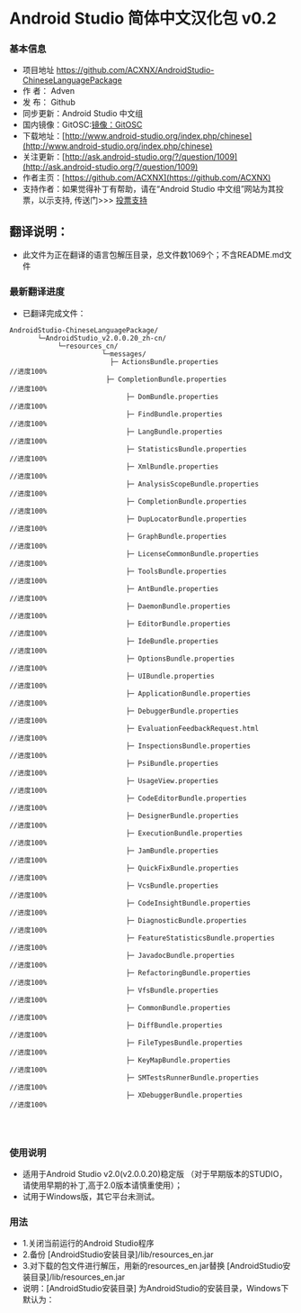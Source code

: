 # Android Studio 简体中文汉化包 v0.2
### 基本信息
- 项目地址 https://github.com/ACXNX/AndroidStudio-ChineseLanguagePackage
- 作   者： Adven 
- 发   布： Github
- 同步更新：Android Studio 中文组
- 国内镜像：GitOSC:[镜像：GitOSC](http://path/to/img.jpg "title")
- 下载地址：[http://www.android-studio.org/index.php/chinese](http://www.android-studio.org/index.php/chinese)
- 关注更新：[http://ask.android-studio.org/?/question/1009](http://ask.android-studio.org/?/question/1009)
- 作者主页：[https://github.com/ACXNX](https://github.com/ACXNX)
- 支持作者：如果觉得补丁有帮助，请在“Android Studio 中文组”网站为其投票，以示支持,
  传送门>>> [投票支持](http://www.android-studio.org/index.php/chinese/89-cn/183-androidstudio-2-0-cn "支持")





## 翻译说明：
- 此文件为正在翻译的语言包解压目录，总文件数1069个；不含README.md文件

### 最新翻译进度
- 已翻译完成文件：

```
AndroidStudio-ChineseLanguagePackage/
       └─AndroidStudio_v2.0.0.20_zh-cn/
            └─resources_cn/
            	       └─messages/
               	         ├─ ActionsBundle.properties	              //进度100%
          	      	    ├─ CompletionBundle.properties		         //进度100%
                             ├─ DomBundle.properties                     //进度100%	
                             ├─ FindBundle.properties                    //进度100%	
                             ├─ LangBundle.properties                    //进度100%	
                             ├─ StatisticsBundle.properties              //进度100%	
                             ├─ XmlBundle.properties                     //进度100%	
                             ├─ AnalysisScopeBundle.properties           //进度100%	
                             ├─ CompletionBundle.properties              //进度100%	
                             ├─ DupLocatorBundle.properties              //进度100%	
                             ├─ GraphBundle.properties                   //进度100%	
                             ├─ LicenseCommonBundle.properties           //进度100%	
                             ├─ ToolsBundle.properties                   //进度100%	
                             ├─ AntBundle.properties                     //进度100%	
                             ├─ DaemonBundle.properties                  //进度100%	
                             ├─ EditorBundle.properties                  //进度100%	
                             ├─ IdeBundle.properties                     //进度100%	
                             ├─ OptionsBundle.properties                 //进度100%	
                             ├─ UIBundle.properties                      //进度100%	
                             ├─ ApplicationBundle.properties             //进度100%	
                             ├─ DebuggerBundle.properties                //进度100%	
                             ├─ EvaluationFeedbackRequest.html           //进度100%	
                             ├─ InspectionsBundle.properties             //进度100%	
                             ├─ PsiBundle.properties                     //进度100%	
                             ├─ UsageView.properties                     //进度100%	
                             ├─ CodeEditorBundle.properties              //进度100%	
                             ├─ DesignerBundle.properties                //进度100%	
                             ├─ ExecutionBundle.properties               //进度100%	
                             ├─ JamBundle.properties                     //进度100%	
                             ├─ QuickFixBundle.properties                //进度100%	
                             ├─ VcsBundle.properties                     //进度100%	
                             ├─ CodeInsightBundle.properties             //进度100%	
                             ├─ DiagnosticBundle.properties              //进度100%	
                             ├─ FeatureStatisticsBundle.properties       //进度100%	
                             ├─ JavadocBundle.properties                 //进度100%	
                             ├─ RefactoringBundle.properties             //进度100%	
                             ├─ VfsBundle.properties                     //进度100%	
                             ├─ CommonBundle.properties                  //进度100%	
                             ├─ DiffBundle.properties                    //进度100%	
                             ├─ FileTypesBundle.properties               //进度100%	
                             ├─ KeyMapBundle.properties                  //进度100%	
                             ├─ SMTestsRunnerBundle.properties           //进度100%	
                             ├─ XDebuggerBundle.properties               //进度100%	




```




### 使用说明
- 适用于Android Studio v2.0(v2.0.0.20)稳定版 （对于早期版本的STUDIO，请使用早期的补丁,高于2.0版本请慎重使用）；
- 试用于Windows版，其它平台未测试。

### 用法
- 1.关闭当前运行的Android Studio程序
- 2.备份 [AndroidStudio安装目录]/lib/resources_en.jar
- 3.对下载的包文件进行解压，用新的resources_en.jar替换 [AndroidStudio安装目录]/lib/resources_en.jar
- 说明：[AndroidStudio安装目录] 为AndroidStudio的安装目录，Windows下默认为：